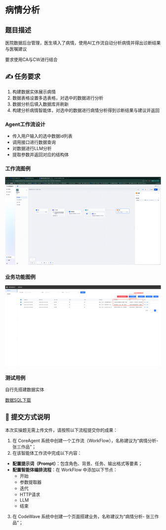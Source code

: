 # 病情分析

## 题目描述

医院数据后台管理，医生填入了病情，使用AI工作流自动分析病情并得出诊断结果与医嘱建议

要求使用CA与CW进行结合

## ✍️ 任务要求

1. 构建数据实体展示病情
2. 数据表格设置多选表格，对选中的数据进行分析
3. 数据分析后填入数据库并刷新
4. 构建分析病情智能体，对选中的数据进行病情分析得到诊断结果与建议并返回

### Agent工作流设计

+ 传入用户输入的选中数据id列表
+ 调用接口进行数据查询
+ 对数据进行LLM分析
+ 提取参数并返回对应的结构体


### 工作流图例
![](./assert/image8.png)

### 业务功能图例
![](./assert/image7.png)


### 测试用例

自行先搭建数据实体

[数据SQL下载](./assert/websql_export_jystudy2-dev-cacw-qc3bym_CqaLw.sql)

## 📝 提交方式说明

本次实操题无需上传文件，请按照以下流程提交你的成果：

1. 在 CoreAgent 系统中创建一个工作流（WorkFlow），名称建议为“病情分析- 张三作品”；
2. 在该智能体工作流中完成以下内容：

* **配置提示词（Prompt）**：包含角色、背景、任务、输出格式等要素；
* **配置智能体编排流程**：在 WorkFlow 中添加以下节点：
  + 开始
  + 参数提取器
  + 迭代
  + HTTP请求
  + LLM
  + 结束

3. 在 CodeWave 系统中创建一个页面搭建业务，名称建议为“病情分析- 张三作品”；
